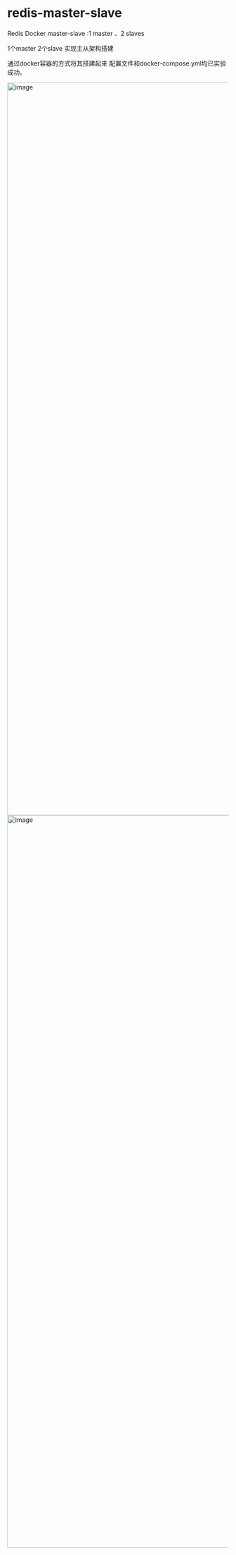 # redis-master-slave
Redis Docker master-slave :1 master 、2 slaves


1个master
2个slave
实现主从架构搭建

通过docker容器的方式将其搭建起来
配置文件和docker-compose.yml均已实验成功。

<img width="1663" alt="image" src="https://user-images.githubusercontent.com/15044083/236617015-5ccd6f58-f08c-4eba-b982-a2b98f9e2f78.png">

<img width="1663" alt="image" src="https://user-images.githubusercontent.com/15044083/236617037-c374b271-2082-47f7-af1e-d696b2cb590b.png">

